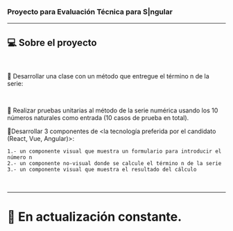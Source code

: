 ### Proyecto para Evaluación Técnica para S|ngular

<hr />

## 💻 Sobre el proyecto

<br />

📌 Desarrollar una clase con un método que entregue el término n de la serie:
<div><img href="./src/img/Serie.png" /></div>

<br />

📌 Realizar pruebas unitarias al método de la serie numérica usando los 10 números naturales como entrada (10 casos de prueba en total).

📌Desarrollar 3 componentes de <la tecnología preferida por el candidato (React, Vue, Angular)>:
 
    1.- un componente visual que muestra un formulario para introducir el número n
    2.- un componente no-visual donde se calcule el término n de la serie
    3.- un componente visual que muestra el resultado del cálculo

<br />
<hr />

# 🚀 En actualización constante.
